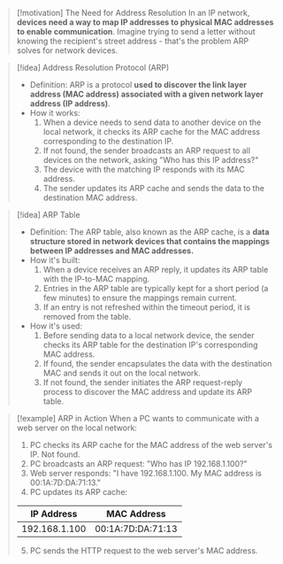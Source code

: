 > [!motivation] The Need for Address Resolution
> In an IP network, **devices need a way to map IP addresses to physical MAC addresses to enable communication**. Imagine trying to send a letter without knowing the recipient's street address - that's the problem ARP solves for network devices.

> [!idea] Address Resolution Protocol (ARP)
> - Definition: ARP is a protocol **used to discover the link layer address (MAC address) associated with a given network layer address (IP address)**.
> - How it works: 
>   1. When a device needs to send data to another device on the local network, it checks its ARP cache for the MAC address corresponding to the destination IP. 
>   2. If not found, the sender broadcasts an ARP request to all devices on the network, asking "Who has this IP address?"
>   3. The device with the matching IP responds with its MAC address.
>   4. The sender updates its ARP cache and sends the data to the destination MAC address.


> [!idea] ARP Table
> - Definition: The ARP table, also known as the ARP cache, is a **data structure stored in network devices that contains the mappings between IP addresses and MAC addresses.**
> - How it's built:
>   1. When a device receives an ARP reply, it updates its ARP table with the IP-to-MAC mapping.
>   2. Entries in the ARP table are typically kept for a short period (a few minutes) to ensure the mappings remain current.
>   3. If an entry is not refreshed within the timeout period, it is removed from the table.
> - How it's used:
>   1. Before sending data to a local network device, the sender checks its ARP table for the destination IP's corresponding MAC address.
>   2. If found, the sender encapsulates the data with the destination MAC and sends it out on the local network.
>   3. If not found, the sender initiates the ARP request-reply process to discover the MAC address and update its ARP table.


> [!example] ARP in Action
> When a PC wants to communicate with a web server on the local network:
> 1. PC checks its ARP cache for the MAC address of the web server's IP. Not found.
> 2. PC broadcasts an ARP request: "Who has IP 192.168.1.100?"
> 3. Web server responds: "I have 192.168.1.100. My MAC address is 00:1A:7D:DA:71:13."
> 4. PC updates its ARP cache:
> 
> | IP Address   | MAC Address       |
> |--------------|-------------------|
> | 192.168.1.100 | 00:1A:7D:DA:71:13 |
>
> 5. PC sends the HTTP request to the web server's MAC address.

